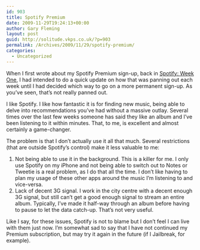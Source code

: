 ```yaml
---
id: 903
title: Spotify Premium
date: 2009-11-29T19:24:13+00:00
author: Gary Fleming
layout: post
guid: http://solitude.vkps.co.uk/?p=903
permalink: /Archives/2009/11/29/spotify-premium/
categories:
  - Uncategorized
---
```

When I first wrote about my Spotify Premium sign-up, back in [Spotify: Week One](http://solitude.vkps.co.uk/Archives/2009/11/10/spotify-week-one/), I had intended to do a quick update on how that was panning out each week until I had decided which way to go on a more permanent sign-up. As you&#8217;ve seen, that&#8217;s not really panned out.

I like Spotify. I like how fantastic it is for finding new music, being able to delve into recommendations you&#8217;ve had without a massive outlay. Several times over the last few weeks someone has said they like an album and I&#8217;ve been listening to it within minutes. That, to me, is excellent and almost certainly a game-changer.

The problem is that I don&#8217;t actually use it all that much. Several restrictions (that are outside Spotify&#8217;s control) make it less valuable to me:

  1. Not being able to use it in the background. This is a killer for me. I only use Spotify on my iPhone and not being able to switch out to Notes or Tweetie is a real problem, as I do that all the time. I don&#8217;t like having to plan my usage of these other apps around the music I&#8217;m listening to and vice-versa.
  2. Lack of decent 3G signal. I work in the city centre with a decent enough 3G signal, but still can&#8217;t get a good enough signal to stream an entire album. Typically, I&#8217;ve made it half-way through an album before having to pause to let the data catch-up. That&#8217;s not very useful.

Like I say, for these issues, Spotify is not to blame but I don&#8217;t feel I can live with them just now. I&#8217;m somewhat sad to say that I have not continued my Premium subscription, but may try it again in the future (if I Jailbreak, for example).